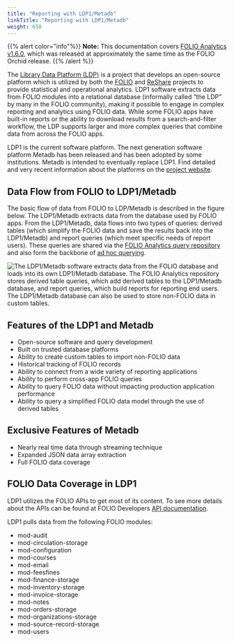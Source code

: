 ```yaml
---
title: "Reporting with LDP1/Metadb"
linkTitle: "Reporting with LDP1/Metadb"
weight: 650
---
```


{{% alert color="info"%}}
<b>Note:</b> This documentation covers [FOLIO Analytics v1.6.0](https://github.com/folio-org/folio-analytics/tree/release-1.6), which was released at  approximately the same time as the FOLIO Orchid release.
{{% /alert %}}

The [Library Data Platform (LDP)](https://librarydataplatform.org) is a project that develops an open-source platform which is utilized by both the [FOLIO](http://folio.org/) and [ReShare](https://projectreshare.org/) projects to provide statistical and operational analytics. LDP1 software extracts data from FOLIO modules into a relational database (informally called “the LDP” by many in the FOLIO community), making it possible to engage in complex reporting and analytics using FOLIO data. While some FOLIO apps have built-in reports or the ability to download results from a search-and-filter workflow, the LDP supports larger and more complex queries that combine data from across the FOLIO apps.

LDP1 is the current software platform. The next generation software platform Metadb has been released and has been adopted by some institutions. Metadb is intended to eventually replace LDP1. Find detailed and very recent information about the platforms on the [project website](https://librarydataplatform.org).

## Data Flow from FOLIO to LDP1/Metadb

The basic flow of data from FOLIO to LDP/Metadb is described in the figure below. The LDP1/Metadb extracts data from the database used by FOLIO apps. From the LDP1/Metadb, data flows into two types of queries: derived tables (which simplify the FOLIO data and save the results back into the LDP1/Metadb) and report queries (which meet specific needs of report users). These queries are shared via the [FOLIO Analytics query repository](folio-analytics) and also form the backbone of [ad hoc querying](folio-analytics/#ad-hoc-querying-using-ldp-tables).

![The LDP1/Metadb software extracts data from the FOLIO database and loads into its own LDP1/Metadb database. The FOLIO Analytics repository stores derived table queries, which add derived tables to the LDP1/Metadb database, and report queries, which build reports for reporting end users. The LDP1/Metadb database can also be used to store non-FOLIO data in custom tables.](/img/FOLIOReportingDataflow.png)

## Features of the LDP1 and Metadb

* Open-source software and query development
* Built on trusted database platforms
* Ability to create custom tables to import non-FOLIO data
* Historical tracking of FOLIO records
* Ability to connect from a wide variety of reporting applications
* Ability to perform cross-app FOLIO queries
* Ability to query FOLIO data without impacting production application performance
* Ability to query a simplified FOLIO data model through the use of derived tables

## Exclusive Features of Metadb

* Nearly real time data through streaming technique
* Expanded JSON data array extraction
* Full FOLIO data coverage

## FOLIO Data Coverage in LDP1

LDP1 utilizes the FOLIO APIs to get most of its content. To see more details about the APIs can be found at FOLIO Developers [API documentation](https://dev.folio.org/reference/api/).

LDP1 pulls data from the following FOLIO modules:

* mod-audit
* mod-circulation-storage
* mod-configuration
* mod-courses
* mod-email
* mod-feesfines
* mod-finance-storage
* mod-inventory-storage
* mod-invoice-storage
* mod-notes
* mod-orders-storage
* mod-organizations-storage
* mod-source-record-storage
* mod-users
